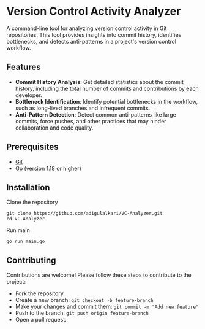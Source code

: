 # Version Control Activity Analyzer

A command-line tool for analyzing version control activity in Git repositories. This tool provides insights into commit history, identifies bottlenecks, and detects anti-patterns in a project's version control workflow.

## Features

- **Commit History Analysis**: Get detailed statistics about the commit history, including the total number of commits and contributions by each developer.
- **Bottleneck Identification**: Identify potential bottlenecks in the workflow, such as long-lived branches and infrequent commits.
- **Anti-Pattern Detection**: Detect common anti-patterns like large commits, force pushes, and other practices that may hinder collaboration and code quality.

## Prerequisites

- [Git](https://git-scm.com/downloads)
- [Go](https://golang.org/doc/install) (version 1.18 or higher)

## Installation

Clone the repository
```
git clone https://github.com/adigulalkari/VC-Analyzer.git
cd VC-Analyzer
```
Run main
```
go run main.go
```

## Contributing
Contributions are welcome! Please follow these steps to contribute to the project:

- Fork the repository.
- Create a new branch: ```git checkout -b feature-branch```
- Make your changes and commit them: ```git commit -m "Add new feature"```
- Push to the branch: ```git push origin feature-branch```
- Open a pull request.


